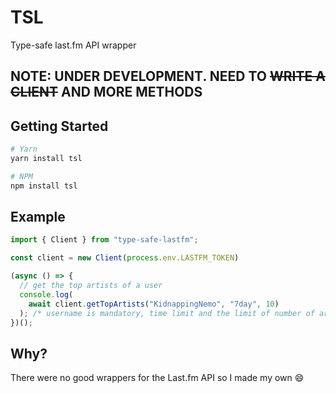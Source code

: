 # TSL

Type-safe last.fm API wrapper

## NOTE: UNDER DEVELOPMENT. NEED TO ~~WRITE A CLIENT~~ AND MORE METHODS

## Getting Started

```bash
# Yarn
yarn install tsl

# NPM
npm install tsl
```

## Example

```ts
import { Client } from "type-safe-lastfm";

const client = new Client(process.env.LASTFM_TOKEN)

(async () => {
  // get the top artists of a user
  console.log(
    await client.getTopArtists("KidnappingNemo", "7day", 10)
  ); /* username is mandatory, time limit and the limit of number of artists is optional */
})();
```

## Why?

There were no good wrappers for the Last.fm API so I made my own :smile:
